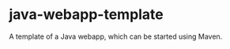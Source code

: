 java-webapp-template
====================

A template of a Java webapp, which can be started using Maven.